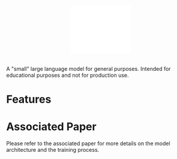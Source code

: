 <p align="center">
      <img src="/meta/logo.svg" height="128">
</p>
<br/>
A "small" large language model for general purposes. Intended for educational purposes and not for production use.

# Features

# Associated Paper
Please refer to the associated paper for more details on the model architecture and the training process.

